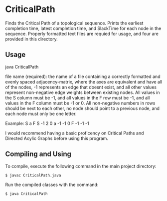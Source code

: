 # CriticalPath
Finds the Critical Path of a topological sequence. Prints the earliest completion time, latest completion time, and SlackTime for each node in the sequence. Properly formatted text files are requied for usage, and four are provided in this directory.

## Usage
java CriticalPath <file name>

file name (required): the name of a file containing a correctly formatted and evenly spaced
adjacency-matrix, where the axes are equivalent and have all of the nodes, -1 represents
an edge that doesnt exist, and all other values represent non-negative edge weights between
existing nodes. All values in the S column must be -1, and all values in the F row must be
-1, and all values in the F column must be -1 or 0. All non-negative numbers in rows should
be next to each other, no node should point to a previous node,
and each node must only be one letter.

Example:
   S  a  F
S -1  2  0
a -1 -1  0
F -1 -1 -1
  
I would recommend having a basic proficency on Critical Paths and Directed Acylic Graphs before using this program.

## Compiling and Using
To compile, execute the following command in the main project directory:
```
$ javac CriticalPath.java
```

Run the compiled classes with the command:
```
$ java CriticalPath
```

